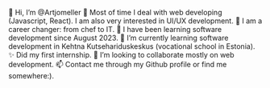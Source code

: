 👋 Hi, I’m @Artjomeller
👀 Most of time I deal with web developing (Javascript, React). I am also very interested in UI/UX development.
🌱 I am a career changer: from chef to IT.
🌱 I have been learning software development since August 2023.
🌱 I’m currently learning software development in Kehtna Kutsehariduskeskus (vocational school in Estonia).
✨  Did my first internship.
💞️ I’m looking to collaborate mostly on web development.
📫 Contact me through my Github profile or find me somewhere:).
